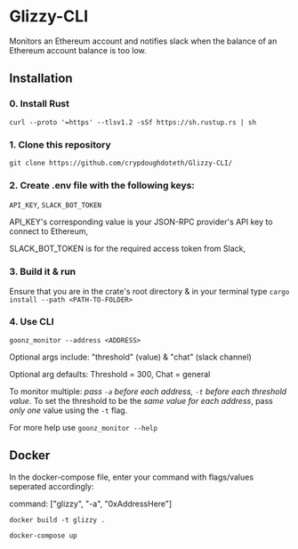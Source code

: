 # Glizzy-CLI

Monitors an Ethereum account and notifies slack when the balance of an Ethereum account balance is too low.

## Installation 

### 0. Install Rust

  `curl --proto '=https' --tlsv1.2 -sSf https://sh.rustup.rs | sh`

### 1. Clone this repository 

  `git clone https://github.com/crypdoughdoteth/Glizzy-CLI/`

### 2. Create .env file with the following keys:

`API_KEY`, `SLACK_BOT_TOKEN`

API_KEY's corresponding value is your JSON-RPC provider's API key to connect to Ethereum,

SLACK_BOT_TOKEN is for the required access token from Slack,

### 3. Build it & run
Ensure that you are in the crate's root directory & in your terminal type `cargo install --path <PATH-TO-FOLDER>`

### 4. Use CLI

`goonz_monitor --address <ADDRESS>`

Optional args include: "threshold" (value) & "chat" (slack channel) 

Optional arg defaults: Threshold = 300, Chat = general

To monitor multiple: _pass `-a` before each address, `-t` before each threshold value_. To set the threshold to be the _same value for each address_, pass *only one* value using the `-t` flag. 

For more help use `goonz_monitor --help`

## Docker 

In the docker-compose file, enter your command with flags/values seperated accordingly:

command: ["glizzy", "-a", "0xAddressHere"]

`docker build -t glizzy .`

`docker-compose up`



